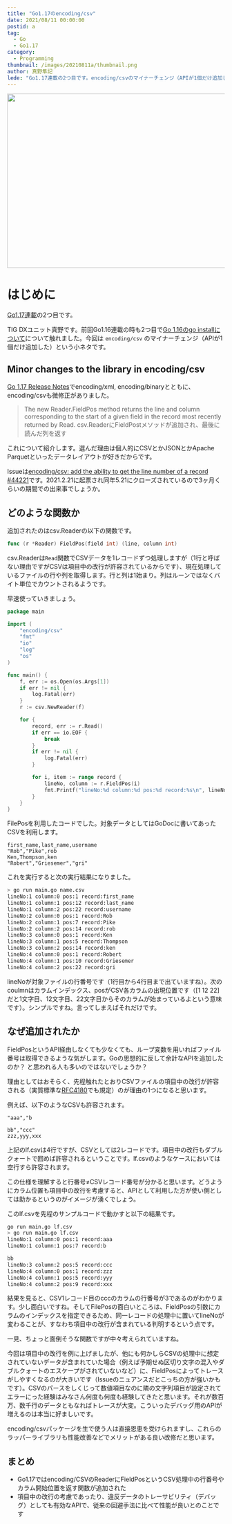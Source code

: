 ```yaml
---
title: "Go1.17のencoding/csv"
date: 2021/08/11 00:00:00
postid: a
tag:
  - Go
  - Go1.17
category:
  - Programming
thumbnail: /images/20210811a/thumbnail.png
author: 真野隼記
lede: "Go1.17連載の2つ目です。encoding/csvのマイナーチェンジ（APIが1個だけ追加した）という小ネタです。"
---
```


<img src="/images/20210811a/csv.png" alt="" title="CSV" width="841" height="403" loading="lazy">

# はじめに

[Go1.17連載](/articles/20210810a/)の2つ目です。

TIG DXユニット真野です。前回Go1.16連載の時も2つ目で[Go 1.16のgo installについて](/articles/20210209/)について触れました。今回は `encoding/csv` のマイナーチェンジ（APIが1個だけ追加した）という小ネタです。

## Minor changes to the library in encoding/csv

[Go 1.17 Release Notes](https://tip.golang.org/doc/go1.17#encoding/binary)でencoding/xml, encoding/binaryとともに、encoding/csvも微修正がありました。

> The new Reader.FieldPos method returns the line and column corresponding to the start of a given field in the record most recently returned by Read.
> csv.ReaderにFieldPostメソッドが追加され、最後に読んだ列を返す

これについて紹介します。選んだ理由は個人的にCSVとかJSONとかApache Parquetといったデータレイアウトが好きだからです。

Issueは[encoding/csv: add the ability to get the line number of a record #44221](https://github.com/golang/go/issues/44221)です。2021.2.21に起票され同年5.21にクローズされているので3ヶ月くらいの期間での出来事でしょうか。

## どのような関数か

追加されたのはcsv.Readerの以下の関数です。

```go
func (r *Reader) FieldPos(field int) (line, column int)
```

csv.Readerは`Read`関数でCSVデータを1レコードずつ処理しますが（1行と呼ばない理由ですがCSVは項目中の改行が許容されているからです）、現在処理しているファイルの行や列を取得します。行と列は1始まり。列はルーンではなくバイト単位でカウントされるようです。

早速使っていきましょう。

```go FieldPosをつかったサンプル
package main

import (
	"encoding/csv"
	"fmt"
	"io"
	"log"
	"os"
)

func main() {
	f, err := os.Open(os.Args[1])
	if err != nil {
		log.Fatal(err)
	}
	r := csv.NewReader(f)

	for {
		record, err := r.Read()
		if err == io.EOF {
			break
		}
		if err != nil {
			log.Fatal(err)
		}

		for i, item := range record {
			lineNo, column := r.FieldPos(i)
			fmt.Printf("lineNo:%d column:%d pos:%d record:%s\n", lineNo, i, column, item)
		}
	}
}
```

FilePosを利用したコードでした。対象データとしてはGoDocに書いてあったCSVを利用します。

```csv name.csv
first_name,last_name,username
"Rob","Pike",rob
Ken,Thompson,ken
"Robert","Griesemer","gri"
```

これを実行すると次の実行結果になりました。

```sh
> go run main.go name.csv
lineNo:1 column:0 pos:1 record:first_name
lineNo:1 column:1 pos:12 record:last_name
lineNo:1 column:2 pos:22 record:username
lineNo:2 column:0 pos:1 record:Rob
lineNo:2 column:1 pos:7 record:Pike
lineNo:2 column:2 pos:14 record:rob
lineNo:3 column:0 pos:1 record:Ken
lineNo:3 column:1 pos:5 record:Thompson
lineNo:3 column:2 pos:14 record:ken
lineNo:4 column:0 pos:1 record:Robert
lineNo:4 column:1 pos:10 record:Griesemer
lineNo:4 column:2 pos:22 record:gri
```

lineNoが対象ファイルの行番号です（1行目から4行目まで出ていますね）。次のcoulmnはカラムインデックス、posがCSV各カラムの出現位置です（[1 12 22]だと1文字目、12文字目、22文字目からそのカラムが始まっているよという意味です）。シンプルですね。言ってしまえばそれだけです。

## なぜ追加されたか

FieldPosというAPI経由しなくても少なくても、ループ変数を用いればファイル番号は取得できるような気がします。Goの思想的に反して余計なAPIを追加したのか？ と思われる人も多いのではないでしょうか？

理由としてはおそらく、先程触れたとおりCSVファイルの項目中の改行が許容される（実質標準な[RFC4180](http://www.kasai.fm/wiki/rfc4180jp)でも規定）のが理由の1つになると思います。

例えば、以下のようなCSVも許容されます。

```csv lf.csv
"aaa","b

bb","ccc"
zzz,yyy,xxx
```

上記のlf.csvは4行ですが、CSVとしては2レコードです。項目中の改行もダブルクォートで囲めば許容されるということです。lf.csvのようなケースにおいては空行すら許容されます。

この仕様を理解すると行番号≠CSVレコード番号が分かると思います。どうようにカラム位置も項目中の改行を考慮すると、APIとして利用した方が使い側としては助かるというのがイメージが湧くでしょう。

このlf.csvを先程のサンプルコードで動かすと以下の結果です。

```sh
go run main.go lf.csv
> go run main.go lf.csv
lineNo:1 column:0 pos:1 record:aaa
lineNo:1 column:1 pos:7 record:b

bb
lineNo:3 column:2 pos:5 record:ccc
lineNo:4 column:0 pos:1 record:zzz
lineNo:4 column:1 pos:5 record:yyy
lineNo:4 column:2 pos:9 record:xxx
```

結果を見ると、CSV1レコード目のcccのカラムの行番号が3であるのがわかります。少し面白いですね。そしてFilePosの面白いところは、FieldPosの引数にカラムのインデックスを指定できるため、同一レコードの処理中に置いてlineNoが変わることが、すなわち項目中の改行が含まれている判明するという点です。

一見、ちょっと面倒そうな関数ですが中々考えられていますね。

今回は項目中の改行を例に上げましたが、他にも何かしらCSVの処理中に想定されていないデータが含まれていた場合（例えば予期せぬ区切り文字の混入やダブルクォートのエスケープがされていないなど）に、FieldPosによってトレースがしやすくなるのが大きいです（Issueのニュアンスだとこっちの方が強いかもです）。CSVのパースをしくじって数値項目なのに隣の文字列項目が設定されてエラーにった経験はみなさん何度も何度も経験してきたと思います。それが数百万、数千行のデータともなればトレースが大変。こういったデバッグ用のAPIが増えるのは本当に好ましいです。

encoding/csvパッケージを生で使う人は直接恩恵を受けられますし、これらのラッパーライブラリも性能改善などでメリットがある良い改修だと思います。

## まとめ

* Go1.17ではencoding/CSVのReaderにFieldPosというCSV処理中の行番号やカラム開始位置を返す関数が追加された
* 項目中の改行の考慮であったり、違反データのトレーサビリティ（デバッグ）としても有効なAPIで、従来の回避手法に比べて性能が良いとのことです
